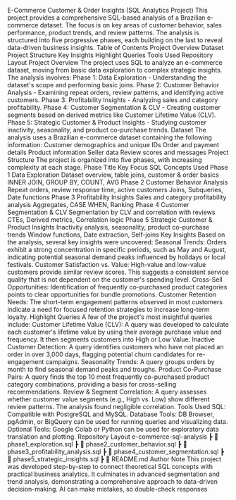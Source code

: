 E-Commerce Customer & Order Insights (SQL Analytics Project)
This project provides a comprehensive SQL-based analysis of a Brazilian e-commerce dataset. The focus is on key areas of customer behavior, sales performance, product trends, and review patterns. The analysis is structured into five progressive phases, each building on the last to reveal data-driven business insights. 
Table of Contents
Project Overview
Dataset
Project Structure
Key Insights
Highlight Queries
Tools Used
Repository Layout
Project Overview
The project uses SQL to analyze an e-commerce dataset, moving from basic data exploration to complex strategic insights. The analysis involves:
Phase 1: Data Exploration - Understanding the dataset's scope and performing basic joins.
Phase 2: Customer Behavior Analysis - Examining repeat orders, review patterns, and identifying active customers.
Phase 3: Profitability Insights - Analyzing sales and category profitability.
Phase 4: Customer Segmentation & CLV - Creating customer segments based on derived metrics like Customer Lifetime Value (CLV).
Phase 5: Strategic Customer & Product Insights - Studying customer inactivity, seasonality, and product co-purchase trends. 
Dataset
The analysis uses a Brazilian e-commerce dataset containing the following information:
Customer demographics and unique IDs
Order and payment details
Product information
Seller data
Review scores and messages
Project Structure
The project is organized into five phases, with increasing complexity at each stage. 
Phase	Title	Key Focus	SQL Concepts Used
Phase 1	Data Exploration	Dataset overview, table joins, customer & order basics	INNER JOIN, GROUP BY, COUNT, AVG
Phase 2	Customer Behavior Analysis	Repeat orders, review response time, active customers	Joins, Subqueries, Date functions
Phase 3	Profitability Insights	Sales and category profitability analysis	Aggregates, CASE WHEN, Ranking
Phase 4	Customer Segmentation & CLV	Segmentation by CLV and correlation with reviews	CTEs, Derived metrics, Correlation logic
Phase 5	Strategic Customer & Product Insights	Inactivity analysis, seasonality, product co-purchase trends	Window functions, Date extraction, Self-joins
Key Insights
Based on the analysis, several key insights were uncovered:
Seasonal Trends: Orders exhibit a strong concentration in specific periods, such as May and August, indicating potential seasonal demand peaks influenced by holidays or local festivals.
Customer Satisfaction vs. Value: High-value and low-value customers provide similar review scores. This suggests a consistent service quality that is not dependent on the customer's spending level.
Cross-Sell Opportunities: Identification of frequently co-purchased product categories points to clear opportunities for bundle promotions.
Customer Retention Needs: The short-term engagement patterns observed in most customers indicate a need for focused retention strategies to increase long-term loyalty. 
Highlight Queries
A few of the project's most insightful queries include:
Customer Lifetime Value (CLV): A query was developed to calculate each customer's lifetime value by using their average purchase value and frequency. It then segments customers into High or Low Value.
Inactive Customer Detection: A query identifies customers who have not placed an order in over 3,000 days, flagging potential churn candidates for re-engagement campaigns.
Seasonality Trends: A query groups orders by month to find seasonal demand peaks and troughs.
Product Co-Purchase Pairs: A query finds the top 10 most frequently co-purchased product category combinations, providing a basis for cross-selling recommendations.
Review & Segment Correlation: A query assesses whether customer value segments (e.g., High vs. Low) show different review patterns. The analysis found negligible correlation. 
Tools Used
SQL: Compatible with PostgreSQL and MySQL.
Database Tools: DB Browser, pgAdmin, or BigQuery can be used for running queries and visualizing data.
Optional Tools: Google Colab or Python can be used for exploratory data translation and plotting.
Repository Layout
e-commerce-sql-analysis
┣ 📄 phase1_exploration.sql
┣ 📄 phase2_customer_behavior.sql
┣ 📄 phase3_profitability_analysis.sql
┣ 📄 phase4_customer_segmentation.sql
┣ 📄 phase5_strategic_insights.sql
┣ 📄 README.md
Author Note
This project was developed step-by-step to connect theoretical SQL concepts with practical business analytics. It culminates in advanced segmentation and trend analysis, demonstrating a comprehensive approach to data-driven decision-making. 
AI can make mistakes, so double-check responses